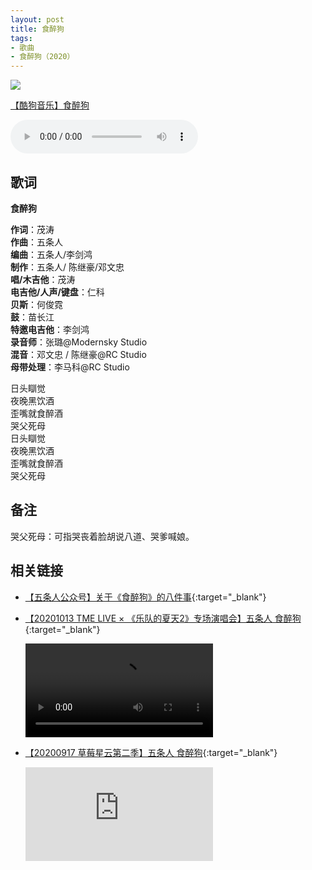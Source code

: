 ```yaml
---
layout: post
title: 食醉狗
tags:
- 歌曲
- 食醉狗（2020）
---
```

<img src="{{site.cdn}}/assets/imgs/drunkdog2020.jpg">

[【酷狗音乐】食醉狗](https://www.kugou.com/song/#hash=8E9DCBBF2EB119FD42758CAB9F314E2F&album_id=38866328)

<audio controls loop  src="https://onedrive.gimhoy.com/1drv/aHR0cHM6Ly8xZHJ2Lm1zL3UvcyFBbXVjeFU4NF9vc3NrVnpDaFZxRk5GSXJ2eEZ1P2U9SjViMVBB.mp3.mp3">
您的浏览器不支持 audio 标签。
</audio>

## 歌词

**食醉狗**

**作词**：茂涛  
**作曲**：五条人  
**编曲**：五条人/李剑鸿  
**制作**：五条人/ 陈继豪/邓文忠  
**唱/木吉他**：茂涛  
**电吉他/人声/键盘**：仁科  
**贝斯**：何俊霓  
**鼓**：苗长江  
**特邀电吉他**：李剑鸿  
**录音师**：张璐@Modernsky Studio  
**混音**：邓文忠 / 陈继豪@RC Studio  
**母带处理**：李马科@RC Studio

日头瞓觉  
夜晚黑饮酒  
歪嘴就食醉酒  
哭父死母  
日头瞓觉  
夜晚黑饮酒  
歪嘴就食醉酒  
哭父死母

## 备注

哭父死母：可指哭丧着脸胡说八道、哭爹喊娘。

## 相关链接

* [【五条人公众号】关于《食醉狗》的八件事](https://mp.weixin.qq.com/s/w47qYxXPv4hIK0LoJaebjA){:target="_blank"}

* [【20201013 TME LIVE × 《乐队的夏天2》专场演唱会】五条人 食醉狗](https://www.kugou.com/mvweb/html/mv_3257650.html){:target="_blank"}

  <div class="iframe-container">
  <video class="responsive-iframe" controls>
   <source src="https://mvwebfs.yun.kugou.com/202011290609/66bf83ee60c4041cc2dbe8c80e3f1298/G235/M0B/1B/0F/i4cBAF-C6wSAcVLWBnfR2NW1BI0883.mp4" type="video/mp4">
   </video>
   </div>

* [【20200917 草莓星云第二季】五条人 食醉狗](https://v.qq.com/x/cover/mzc00200vnvhjn5/f00344ortnt.html){:target="_blank"}

  <div class="iframe-container"><iframe class="responsive-iframe" src='https://v.qq.com/txp/iframe/player.html?vid=f00344ortnt' frameborder="no" allowfullscreen="true"></iframe></div>